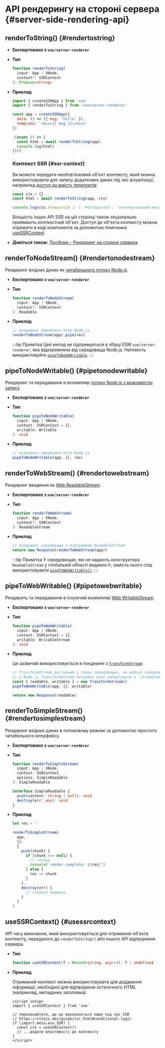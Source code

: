 # API рендерингу на стороні сервера {#server-side-rendering-api}

## renderToString() {#rendertostring}

- **Експортовано з `vue/server-renderer`**

- **Тип**

  ```ts
  function renderToString(
    input: App | VNode,
    context?: SSRContext
  ): Promise<string>
  ```

- **Приклад**

  ```js
  import { createSSRApp } from 'vue'
  import { renderToString } from 'vue/server-renderer'

  const app = createSSRApp({
    data: () => ({ msg: 'hello' }),
    template: `<div>{{ msg }}</div>`
  })

  ;(async () => {
    const html = await renderToString(app)
    console.log(html)
  })()
  ```

  ### Контекст SSR {#ssr-context}

  Ви можете передати необов'язковий об'єкт контексту, який можна використовувати для запису додаткових даних під час візуалізації, наприклад [доступ до вмісту телепортів](/guide/scaling-up/ssr#teleports):

  ```js
  const ctx = {}
  const html = await renderToString(app, ctx)

  console.log(ctx.teleports) // { '#teleported': 'телепортований вміст' }
  ```

  Більшість інших API SSR на цій сторінці також опціонально приймають контекстний об'єкт. Доступ до об'єкта контексту можна отримати в коді компонента за допомогою помічника [useSSRContext](#usessrcontext).

- **Дивіться також:** [Посібник - Рендеринг на стороні сервера](/guide/scaling-up/ssr)

## renderToNodeStream() {#rendertonodestream}

Рендеринг вхідних даних як [читабельного потоку Node.js](https://nodejs.org/api/stream.html#stream_class_stream_readable).

- **Експортовано з `vue/server-renderer`**

- **Тип**

  ```ts
  function renderToNodeStream(
    input: App | VNode,
    context?: SSRContext
  ): Readable
  ```

- **Приклад**

  ```js
  // всередині обробника http Node.js
  renderToNodeStream(app).pipe(res)
  ```

  :::tip Примітка
  Цей метод не підтримується в збірці ESM `vue/server-renderer`, яка відокремлена від середовища Node.js. Натомість використовуйте [`pipeToNodeWritable`](#pipetonodewritable).
  :::

## pipeToNodeWritable() {#pipetonodewritable}

Рендеринг та передавання в екземпляр [потоку Node.js з можливістю запису](https://nodejs.org/api/stream.html#stream_writable_streams).

- **Експортовано з `vue/server-renderer`**

- **Тип**

  ```ts
  function pipeToNodeWritable(
    input: App | VNode,
    context: SSRContext = {},
    writable: Writable
  ): void
  ```

- **Приклад**

  ```js
  // всередині обробника http Node.js
  pipeToNodeWritable(app, {}, res)
  ```

## renderToWebStream() {#rendertowebstream}

Рендеринг введення як [Web ReadableStream](https://developer.mozilla.org/en-US/docs/Web/API/Streams_API).

- **Експортовано з `vue/server-renderer`**

- **Тип**

  ```ts
  function renderToWebStream(
    input: App | VNode,
    context?: SSRContext
  ): ReadableStream
  ```

- **Приклад**

  ```js
  // всередині середовища з підтримкою ReadableStream
  return new Response(renderToWebStream(app))
  ```

  :::tip Примітка
  У середовищах, які не надають конструктора `ReadableStream` у глобальній області видимості, замість нього слід використовувати [`pipeToWebWritable()`](#pipetowebwritable).
  :::

## pipeToWebWritable() {#pipetowebwritable}

Рендерить та передавання в існуючий екземпляр [Web WritableStream](https://developer.mozilla.org/en-US/docs/Web/API/WritableStream).

- **Експортовано з `vue/server-renderer`**

- **Тип**

  ```ts
  function pipeToWebWritable(
    input: App | VNode,
    context: SSRContext = {},
    writable: WritableStream
  ): void
  ```

- **Приклад**

  Це зазвичай використовується в поєднанні з [`TransformStream`](https://developer.mozilla.org/en-US/docs/Web/API/TransformStream):

  ```js
  // TransformStream доступний у таких середовищах, як робочі середовища CloudFlare.
  // у Node.js TransformStream потрібно явно імпортувати з 'stream/web'
  const { readable, writable } = new TransformStream()
  pipeToWebWritable(app, {}, writable)

  return new Response(readable)
  ```

## renderToSimpleStream() {#rendertosimplestream}

Рендеринг вхідних даних в потоковому режимі за допомогою простого читабельного інтерфейсу.

- **Експортовано з `vue/server-renderer`**

- **Тип**

  ```ts
  function renderToSimpleStream(
    input: App | VNode,
    context: SSRContext,
    options: SimpleReadable
  ): SimpleReadable

  interface SimpleReadable {
    push(content: string | null): void
    destroy(err: any): void
  }
  ```

- **Приклад**

  ```js
  let res = ''

  renderToSimpleStream(
    app,
    {},
    {
      push(chunk) {
        if (chunk === null) {
          // готово
          console(`render complete: ${res}`)
        } else {
          res += chunk
        }
      },
      destroy(err) {
        // сталася помилка
      }
    }
  )
  ```

## useSSRContext() {#usessrcontext}

API часу виконання, який використовується для отримання об'єкта контексту, переданого до `renderToString()` або іншого API відтворення сервера.

- **Тип**

  ```ts
  function useSSRContext<T = Record<string, any>>(): T | undefined
  ```

- **Приклад**

  Отриманий контекст можна використовувати для додавання інформації, необхідної для відтворення остаточного HTML (наприклад, метаданих заголовка).

  ```vue
  <script setup>
  import { useSSRContext } from 'vue'

  // переконайтеся, що це викликається лише під час SSR
  // https://vitejs.dev/guide/ssr.html#conditional-logic
  if (import.meta.env.SSR) {
    const ctx = useSSRContext()
    // ...додати властивості до контексту
  }
  </script>
  ```
